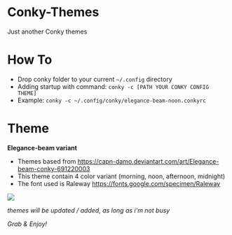 # Conky-Themes
Just another Conky themes

# How To
- Drop conky folder to your current `~/.config` directory
- Adding startup with command:
`conky -c [PATH YOUR CONKY CONFIG THEME]`
- Example:
`conky -c ~/.config/conky/elegance-beam-noon.conkyrc`

# Theme
**Elegance-beam variant**
- Themes based from https://capn-damo.deviantart.com/art/Elegance-beam-conky-691220003
- This theme contain 4 color variant (morning, noon, afternoon, midnight)
- The font used is Raleway https://fonts.google.com/specimen/Raleway

![](https://github.com/fahrud26/Conky-Themes/blob/master/screenshot/elegance-beam.png)

*themes will be updated / added, as long as i'm not busy*

*Grab & Enjoy!*
